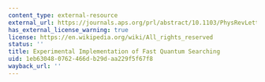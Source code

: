 ```yaml
---
content_type: external-resource
external_url: https://journals.aps.org/prl/abstract/10.1103/PhysRevLett.80.3408
has_external_license_warning: true
license: https://en.wikipedia.org/wiki/All_rights_reserved
status: ''
title: Experimental Implementation of Fast Quantum Searching
uid: 1eb63048-0762-466d-b29d-aa229f5f67f8
wayback_url: ''
---
```

